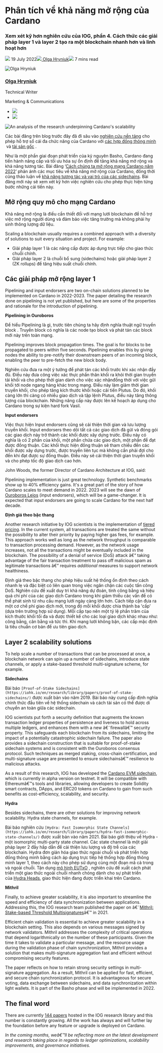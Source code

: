 # Phân tích về khả năng mở rộng của Cardano

### **Xem xét kỹ hơn nghiên cứu của IOG, phần 4. Cách thức các giải pháp layer 1 và layer 2 tạo ra một blockchain nhanh hơn và linh hoạt hơn**

![](img/2022-07-19-an-analysis-of-the-research-underpinning-cardanos-scalability.002.png) 19 July 2022![](img/2022-07-19-an-analysis-of-the-research-underpinning-cardanos-scalability.002.png)[ Olga Hryniuk](/en/blog/authors/olga-hryniuk/page-1/)![](img/2022-07-19-an-analysis-of-the-research-underpinning-cardanos-scalability.003.png) 7 mins read

![Olga Hryniuk](img/2022-07-19-an-analysis-of-the-research-underpinning-cardanos-scalability.004.png)[](/en/blog/authors/olga-hryniuk/page-1/)

### [**Olga Hryniuk**](/en/blog/authors/olga-hryniuk/page-1/)

Technical Writer

Marketing &amp; Communications

- ![](img/2022-07-19-an-analysis-of-the-research-underpinning-cardanos-scalability.005.png)[](https://www.linkedin.com/in/olga-hryniuk-1094a3160/ "LinkedIn")
- ![](img/2022-07-19-an-analysis-of-the-research-underpinning-cardanos-scalability.006.png)[](https://github.com/olgahryniuk "GitHub")

![An analysis of the research underpinning Cardano's scalability](img/2022-07-19-an-analysis-of-the-research-underpinning-cardanos-scalability.007.png)

Các bài đăng trên blog trước đây đã đi sâu vào [nghiên cứu nền tảng](https://iohk.io/en/blog/posts/2022/06/10/cardanos-foundational-research-overview/) cho phép hỗ trợ sổ cái đa chức năng của Cardano với [các hợp đồng thông minh ](https://iohk.io/en/blog/posts/2022/06/23/overview-of-the-research-enabling-smart-contract-support-on-cardano/) và [tài sản gốc](https://iohk.io/en/blog/posts/2022/07/07/research-overview-part-3-tokens-stablecoins-and-fees/) .

Như là một phần giai đoạn phát triển của kỷ nguyên Basho, Cardano đang tiến hành nâng cấp và tối ưu hóa sự ổn định để tăng khả năng mở rộng và khả năng tương tác. Bài đăng ‘[Cách chúng ta mở rộng mạng Cardano năm 2022](https://iohk.io/en/blog/posts/2022/01/14/how-we-re-scaling-cardano-in-2022/)’ phản ánh các mục tiêu về khả năng mở rộng của Cardano, đồng thời cũng thảo luận về [khả năng tương tác và vai trò của các sidechains](https://iohk.io/en/blog/posts/2022/01/14/how-we-re-scaling-cardano-in-2022/). Bài đăng mới này sẽ xem xét kỹ hơn việc nghiên cứu cho phép thực hiện từng bước những cải tiến này.

## **Mở rộng quy mô cho mạng Cardano**

Khả năng mở rộng là điều cần thiết đối với mạng lưới blockchain để hỗ trợ việc mở rộng người dùng và đảm bảo việc tăng trưởng mà không phải hy sinh thông lượng dữ liệu.

Scaling a blockchain usually requires a combined approach with a diversity of solutions to suit every situation and project. For example:

- Giải pháp layer 1 là các nâng cấp được áp dụng trực tiếp cho giao thức chuỗi chính.
- Giải pháp layer 2 là chuỗi bổ sung (sidechains) hoặc giải pháp layer 2 (ZK rollups) để tăng hiệu suất chuỗi chính.

## **Các giải pháp mở rộng layer 1**

Pipelining and input endorsers are two on-chain solutions planned to be implemented on Cardano in 2022-2023. The paper detailing the research done on pipelining is not yet published, but here are some of the properties and rationale for the introduction of pipelining.

**Pipelining in Ouroboros**

Để hiểu Pipelining là gì, trước tiên chúng ta hãy định nghĩa thuật ngữ truyền block . Truyền block có nghĩa là các node tạo block và phát tán các block mới này trên toàn mạng.

Pipelining improves block propagation times. The goal is for blocks to be propagated to peers within five seconds. Pipelining enables this by giving nodes the ability to pre-notify their downstream peers of an incoming block, enabling the peer to pre-fetch the new block body.

Nghiên cứu đưa ra một ý tưởng để phát tán các khối trước khi xác nhận đầy đủ. Điều này đưa công việc xác thực phần thân khối ra khỏi thời gian truyền tải khối và cho phép thời gian dành cho việc xác nhậnđồng thời với việc gửi khối tới node ngang hàng khác trong mạng. Điều này làm giảm thời gian truyền khối, cho phép tăng kích thước khối hoặc cải tiến Plutus. Do đó, khối càng lớn thì càng có nhiều giao dịch và tập lệnh Plutus, điều này tăng thông lượng của blockchain. Những nâng cấp này được lên kế hoạch áp dụng cho Cardano trong sự kiện  hard fork Vasil.

**Input endorsers**

Việc thực hiện Input endorsers cũng sẽ cải thiện thời gian và lưu lượng truyền khối. Input endorsers theo dõi tất cả các giao dịch đã gửi và đóng gói các giao dịch này trở thành các khối được xây dựng trước. Điều này có nghĩa là có 2 phần của khối, một phần chứa các giao dịch, một phần để đạt được đồng thuận. Các khối thực hiện đồng thuận sẽ tham chiếu đến các khối được xây dựng trước, được truyền liên tục mà không cần phải đợi cho đến khi đạt được sự đồng thuận. Điều này sẽ cải thiện thời gian truyền khối và cho phép tốc độ giao dịch cao hơn.

John Woods, the former Director of Cardano Architecture at IOG, said:

Pipelining implementation is just great technology. Synthetic benchmarks show up to 40% efficiency gains. It's a great part of the story of how Cardano scales to meet demand in 2022. 2023 will see the dawn of [Ouroboros Leios](https://www.youtube.com/watch?v=xKv94MwSNBw) (input endorsers), which will be a game-changer. It is expected that input endorsers are going to scale Cardano for the next half decade.

**Định giá theo bậc thang**

Another research initiative by IOG scientists is the implementation of [tiered pricing](https://iohk.io/en/blog/posts/2021/11/26/network-traffic-and-tiered-pricing/). In the current system, all transactions are treated the same without the possibility to alter their priority by paying higher gas fees, for example. This approach works well as long as the network throughput is comparable to transaction processing demand. However, as the network usage increases, not all the transactions might be eventually included in the blockchain. The possibility of a denial of service (DoS) attack â€“ taking advantage of the fair transaction treatment to pass off malicious spam as legitimate transactions â€“ requires *additional* measures to support network healthiness.

Định giá theo bậc thang cho phép hiệu suất hệ thống ổn định theo cách nhanh lẹ và đặc biệt có liên quan trong việc ngăn chặn các cuộc tấn công DoS. Nghiên cứu đề xuất duy trì khả năng dự đoán, tính công bằng và hiệu quả chi phí của các giao dịch Cardano trong khi giảm thiểu các vấn đề có thể phát sinh từ nhu cầu mạng lưới ngày càng lớn hơn. Cách tiếp cận đưa ra một cơ chế phí giao dịch mới, trong đó mỗi khối được chia thành ba 'cấp' (dựa trên trường hợp sử dụng). Mỗi cấp tạo nên một tỷ lệ phần trăm của kích thước khối tối đa và được thiết kế cho các loại giao dịch khác nhau như: công bằng, cân bằng và tức thì. Khi mạng lưới không bận, các cấp mặc định là tiêu chuẩn cơ bản để ưu tiên giao dịch.

## **Layer 2 scalability solutions**

To help scale a number of transactions that can be processed at once, a blockchain network can spin up a number of sidechains, introduce state channels, or apply a stake-based threshold multi-signature scheme, for example.

**Sidechains**

Bài báo `[Proof-of-Stake Sidechains](https://iohk.io/en/research/library/papers/proof-of-stake-sidechains/)` được xuất bản vào năm 2019. Bài báo này cung cấp định nghĩa chính thức đầu tiên về hệ thống sidechain và cách tài sản có thể được di chuyển an toàn giữa các sidechain.

IOG scientists put forth a security definition that augments the known transaction ledger properties of persistence and liveness to hold across multiple ledgers, and enhances them with a new â€˜firewallâ€™ security property. This safeguards each blockchain from its sidechains, limiting the impact of a potentially catastrophic sidechain failure. The paper also provides a sidechain construction that is suitable for proof-of-stake sidechain systems and is consistent with the Ouroboros consensus protocol. Such techniques as merged staking, cross-chain certification, and multi-signature usage are presented to ensure sidechainsâ€™ resilience to malicious attacks.

As a result of this research, IOG has developed the [Cardano EVM sidechain](https://iohk.io/en/blog/posts/2022/07/06/introducing-the-cardano-evm-sidechain/), which is currently in alpha version on testnet. It will be compatible with Ethereumâ€™s tools and libraries, allowing developers to create Solidity smart contracts, DApps, and ERC20 tokens on Cardano to gain from such benefits as cost-efficiency, scalability, and security.

**Hydra**

Besides sidechains, there are other solutions for improving network scalability. Hydra state channels, for example.

Bài báo nghiên cứu `[Hydra: Fast Isomorphic State Channels](https://iohk.io/en/research/library/papers/hydra-fast-isomorphic-state-channels/)` được xuất bản vào năm 2021. Bài báo giới thiệu về Hydra - một isomorphic multi-party state channel. Các state channel là một giải pháp layer 2 đầy hấp dẫn để cải thiện lưu lượng và độ trễ của các blockchain. Hydra đơn giản hóa giao thức ngoài chuỗi và phát triển hợp đồng thông minh bằng cách áp dụng trực tiếp hệ thống hợp đồng thông minh layer 1, theo cách này cho phép sử dụng cùng một đoạn mã cả trong và ngoài chuỗi. Tận dụng [mô hình EUTxO](https://iohk.io/en/research/library/papers/the-extended-utxo-model/) , nghiên cứu đề xuất cách phát triển một giao thức ngoài chuỗi nhanh chóng dành cho sự phát triển của [Hydra Heads](https://iohk.io/en/blog/posts/2022/02/03/implementing-hydra-heads-the-first-step-towards-the-full-hydra-vision/), giao thức hiện đang được triển khai trên Cardano.

**Mithril**

Finally, to achieve greater scalability, it is also important to streamline the speed and efficiency of data synchronization between applications. Addressing this, the IOG research team published the paper on â€˜[Mithril: Stake-based Threshold Multisignatures](https://iohk.io/en/research/library/papers/mithril-stake-based-threshold-multisignatures/)â€™ in 2021.

Efficient chain validation is essential to achieve greater scalability in a blockchain setting. This also depends on various messages signed by network validators. Mithril addresses the complexity of critical operations that depend logarithmically on the number of these participants. Given the time it takes to validate a particular message, and the resource usage during the validation phase of chain synchronization, Mithril provides a solution that makes multi-signature aggregation fast and efficient without compromising security features.

The paper reflects on how to retain strong security settings in multi-signature aggregation. As a result, Mithril can be applied for fast, efficient, and secure chain synchronization protocol. It is advantageous for secure voting, data exchange between sidechains, and data synchronization within light wallets. It is part of the Basho phase and will be implemented in 2022.

## **The final word**

There are currently [144 papers](https://iohk.io/en/research/library/) hosted in the IOG research library and this number is constantly growing. All the work has always and will further lay the foundation before any feature or upgrade is deployed on Cardano.

*In the coming months, weâ€™ll be reflecting more on the latest development and research taking place in regards to ledger optimizations, scalability improvements, and governance initiatives.*
